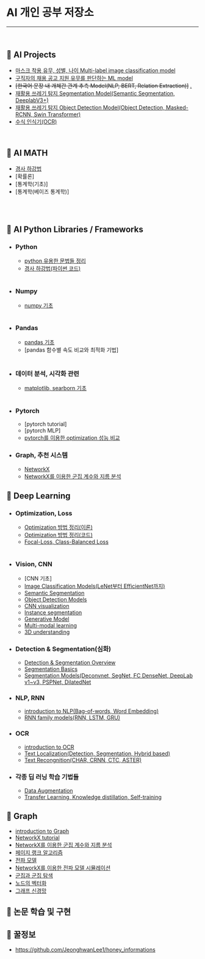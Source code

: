 # AI 개인 공부 저장소

------

<br>

## 📌 AI Projects 
- [마스크 착용 유무, 성별, 나이 Multi-label image classification model](https://github.com/JeonghwanLee1/mask-multilabel-classifiaction-model)
- [구직자의 채용 공고 지원 유무를 판단하는 ML model](https://github.com/JeonghwanLee1/job_recommendation_model)
- ~~[한국어 문장 내 개체간 관계 추측 Model(NLP, BERT, Relation Extraction)]~~ [.](https://github.com/JeonghwanLee1/relation-extraction)
- [재활용 쓰레기 탐지 Segmentation Model(Semantic Segmentation, DeeplabV3+)](https://github.com/bcaitech1/p3-ims-obd-doggum/tree/main/ljh)
- [재활용 쓰레기 탐지 Object Detection Model(Object Detection, Masked-RCNN, Swin Transformer)](https://github.com/JeonghwanLee1/)
- [수식 인식기(OCR)](https://github.com/JeonghwanLee1/math_expression_recog)
<br>

## 📌 AI MATH

- [경사 하강법](https://github.com/JeonghwanLee1/AI-study/blob/main/ai_math/GD.md)
- [확률론] 
- [통계학(기초)]
- [통계학(베이즈 통계학)]

<br>

<br>

## 📌 AI Python Libraries / Frameworks
- ### Python

  - [python 유용한 문법들 정리](https://github.com/JeonghwanLee1/AI-study/blob/main/python/python_skills.ipynb)
  - [경사 하강법(파이썬 코드)](https://github.com/JeonghwanLee1/AI-study/blob/main/ai_math/GD.ipynb)

  <br>

- ### Numpy

  - [numpy 기초](https://github.com/JeonghwanLee1/AI-study/blob/main/numpy/numpy_tutorial.ipynb)

  <br>

- ### Pandas

  - [pandas 기초](https://github.com/JeonghwanLee1/AI-study/blob/main/pandas/pandas_tutorial.ipynb)
  - [pandas 함수별 속도 비교와 최적화 기법]
  
  <br>

- ### 데이터 분석, 시각화 관련

  - [matplotlib, searborn 기초](https://github.com/JeonghwanLee1/AI-study/blob/main/data_visualization/matplotlib_tutorial.ipynb)
  
  <br>

- ### Pytorch

  - [pytorch tutorial]
  - [pytorch MLP]
  - [pytorch를 이용한 optimization 성능 비교](https://github.com/JeonghwanLee1/AI-study/blob/main/pytorch/optimization.ipynb)

- ### Graph, 추천 시스템
  - [NetworkX](https://github.com/JeonghwanLee1/AI-study/blob/main/graph/networkx.md)
  - [NetworkX를 이용한 군집 계수와 지름 분석](https://github.com/JeonghwanLee1/AI-study/blob/main/graph/networkx_coefficient.md)
  
## 📌 Deep Learning

- ### Optimization, Loss

  - [Optimization 방법 정리(이론)](https://github.com/JeonghwanLee1/AI-study/blob/main/DL/optimization.md)
  - [Optimization 방법 정리(코드)](https://github.com/JeonghwanLee1/AI-study/blob/main/DL/optimization.ipynb)
  - [Focal-Loss, Class-Balanced Loss](https://github.com/JeonghwanLee1/AI-study/blob/main/DL/focal_loss.ipynb)
  
  <br>

- ### Vision, CNN

  - [CNN 기초]
  - [Image Classification Models(LeNet부터 EfficientNet까지)](https://github.com/JeonghwanLee1/AI-study/blob/main/DL/classification_models.md)
  - [Semantic Segmentation](https://github.com/JeonghwanLee1/AI-study/blob/main/DL/semantic_segmentation.md)
  - [Object Detection Models](https://github.com/JeonghwanLee1/AI-study/blob/main/DL/object_detection.md)
  - [CNN visualization](https://github.com/JeonghwanLee1/AI-study/blob/main/DL/cnn_visualization.md)
  - [Instance segmentation](https://github.com/JeonghwanLee1/AI-study/blob/main/DL/instance_segmentation.md)
  - [Generative Model](https://github.com/JeonghwanLee1/AI-study/blob/main/DL/generative_model.md)
  - [Multi-modal learning](https://github.com/JeonghwanLee1/AI-study/blob/main/DL/multi_modal_learning.md)
  - [3D understanding](https://github.com/JeonghwanLee1/AI-study/blob/main/DL/3d_understanding.md)

- ### Detection & Segmentation(심화)
  - [Detection & Segmentation Overview](https://github.com/JeonghwanLee1/AI-study/blob/main/DL/detandseg.md)
  - [Segmentation Basics](https://github.com/JeonghwanLee1/AI-study/blob/main/DL/seg_basics.md)
  - [Segmentation Models(Deconvnet, SegNet, FC DenseNet, DeepLab v1~v3, PSPNet, DilatedNet](https://github.com/JeonghwanLee1/AI-study/blob/main/DL/seg_models.md)

- ### NLP, RNN

  - [introduction to NLP(Bag-of-words, Word Embedding)](https://github.com/JeonghwanLee1/AI-study/blob/main/DL/NLP_basic.md)
  - [RNN family models(RNN, LSTM, GRU)](https://github.com/JeonghwanLee1/AI-study/blob/main/DL/RNN_basic.md)

- ### OCR
  - [introduction to OCR](https://github.com/JeonghwanLee1/AI-study/blob/main/DL/OCR_basic.md)
  - [Text Localization(Detection, Segmentation, Hybrid based)](https://github.com/JeonghwanLee1/AI-study/blob/main/DL/text_localization.md)
  - [Text Recongnition(CHAR, CRNN, CTC, ASTER)](https://github.com/JeonghwanLee1/AI-study/blob/main/DL/text_recognition.md)

- ### 각종 딥 러닝 학습 기법들
  
  - [Data Augmentation](https://github.com/JeonghwanLee1/AI-study/blob/main/DL/data_augmentation.md)
  - [Transfer Learning, Knowledge distillation, Self-training](https://github.com/JeonghwanLee1/AI-study/blob/main/DL/pretrained.md)
 
## 📌 Graph
 - [introduction to Graph](https://github.com/JeonghwanLee1/AI-study/blob/main/graph/graph_basic.md)
 - [NetworkX tutorial](https://github.com/JeonghwanLee1/AI-study/blob/main/graph/networkx_tutorial.ipynb)
 - [NetworkX를 이용한 군집 계수와 지름 분석](https://github.com/JeonghwanLee1/AI-study/blob/main/graph/networkx_coefficient.md)
 - [페이지 랭크 알고리즘](https://github.com/JeonghwanLee1/AI-study/blob/main/graph/page_rank.md)
 - [전파 모델](https://github.com/JeonghwanLee1/AI-study/blob/main/graph/cascade_models.md)
 - [NetworkX를 이용한 전파 모델 시뮬레이션](https://github.com/JeonghwanLee1/AI-study/blob/main/graph/cascade_models.ipynb)
 - [군집과 군집 탐색](https://github.com/JeonghwanLee1/AI-study/blob/main/graph/community.md)
 - [노드의 벡터화](https://github.com/JeonghwanLee1/AI-study/blob/main/graph/node_embedding.md)
 - [그래프 신경망](https://github.com/JeonghwanLee1/AI-study/blob/main/graph/gnn.md)
 

## 📌 논문 학습 및 구현

## 📌 꿀정보
 - https://github.com/JeonghwanLee1/honey_informations
